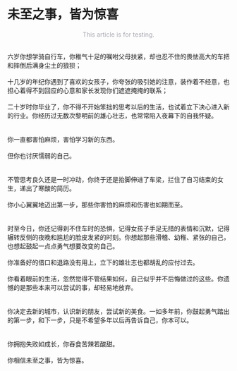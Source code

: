 # 未至之事，皆为惊喜

<!--more-->

<div id="aplayer"></div>  
<script>  
	const ap = new APlayer({
		container: document.getElementById('aplayer'),
		fixed: true,
		autoplay: true,
	    audio: [{
	        name: 'Rain after summer',
	        artist: '羽肿',
	        url: 'https://music.163.com/song/media/outer/url?id=430685732.mp3',
	        cover: '/images/post/rain_after_summer.jpg'
	    }]
	});
</script>  

<center style="color:#a9a9b3">This article is for testing.</center>  
<br />  

六岁你想学骑自行车，你稚气十足的嘱咐父母扶紧，却也忍不住的畏怯高大的车把和摔倒后满身尘土的狼狈；  
<br />
十几岁的年纪你遇到了喜欢的女孩子，你夸张的吸引她的注意，装作着不经意，也担心着得不到回应的心意和家长发现你们遮遮掩掩的联系；  
<br />
二十岁时你毕业了，你不得不开始笨拙的思考以后的生活，也试着立下决心进入新的行业。你经历过无数次黎明前的雄心壮志，也常常陷入夜幕下的自我怀疑。  
<br />  
你一直都害怕麻烦，害怕学习新的东西。  
<br />
但你也讨厌懦弱的自己。  
<br />  
不管思考良久还是一时冲动，你终于还是抬脚伸进了车梁，拦住了自习结束的女生，递出了寒酸的简历。  
<br />
你小心翼翼地迈出第一步，那些你害怕的麻烦和伤害也如期而至。  
<br />  
时至今日，你还记得刹不住车时的恐惧，记得女孩子手足无措的表情和沉默，记得辗转反侧的夜晚和尴尬的脸皮发紧的时刻。你想起那些滑稽、幼稚、紧张的自己，也想起鼓起一点点勇气想要改变的自己。  
<br />
你准备好的借口和退路没有用上，立下的雄壮志也都胡乱的应付过去。  
<br />
你看着眼前的生活，忽然觉得不管结果如何，自己似乎并不后悔做过的这些。你遗憾的是那些本来可以尝试的事，却轻易地放弃。  
<br />  
你决定去新的城市，认识新的朋友，尝试新的美食。一如多年前，你鼓起勇气踏出的第一步，和下一步，只是不希望多年以后再告诉自己，你本可以。  
<br />  
你拥抱失败如成长，你吞食苦辣若酸甜。  
<br />
你相信未至之事，皆为惊喜。 
